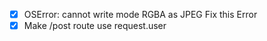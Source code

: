 - [x] OSError: cannot write mode RGBA as JPEG Fix this Error
- [x] Make /post route use request.user 
